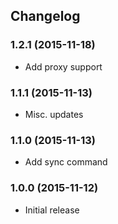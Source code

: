 ## Changelog

### 1.2.1 (2015-11-18)

* Add proxy support

### 1.1.1 (2015-11-13)

* Misc. updates

### 1.1.0 (2015-11-13)

* Add sync command

### 1.0.0 (2015-11-12)

* Initial release